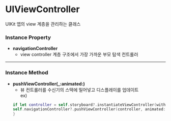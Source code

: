 # UIViewController
UIKit 앱의 view 계층을 관리하는 클래스

### Instance Property
* **navigationController**
    - view controller 계층 구조에서 가장 가까운 부모 탐색 컨트롤러
***

### Instance Method
* **pushViewController(_:animated:)**
    - 뷰 컨트롤러를 수신기의 스택에 밀어넣고 디스플레이를 업데이트   
    ex)
    ```swift
    if let controller = self.storyboard?.instantiateViewController(withIdentifier : "DetailController") {
    self.navigationController?.pushViewController(controller, animated: true)
    }
    ```


